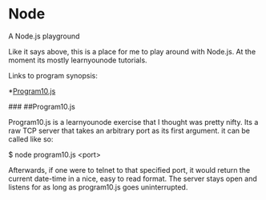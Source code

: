 # Node

A Node.js playground

Like it says above, this is a place for me to play around with Node.js. 
At the moment its mostly learnyounode tutorials. 

Links to program synopsis:

*[Program10.js](#program10)

###<a id='program10'></a>
##Program10.js

Program10.js is a learnyounode exercise that I thought was pretty nifty.
Its a raw TCP server that takes an arbitrary port as its first argument.
it can be called like so:

$ node program10.js \<port\>

Afterwards, if one were to telnet to that specified port, it would return
the current date-time in a nice, easy to read format. The server stays 
open and listens for as long as program10.js goes uninterrupted.
